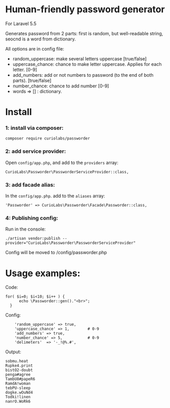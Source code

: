 # Human-friendly password generator 

For Laravel 5.5

Generates password from 2 parts: first is random, but well-readable string, seocnd is a word from dictionary.

All options are in config file:
 
 - random_uppercase: make several letters uppercase [true/false]
 - uppercase_chance: chance to make letter uppercase. Applies for each letter. [0-9]
 - add_numbers: add or not numbers to password (to the end of both parts). [true/false]
 - number_chance: chance to add number [0-9]
 - words => [] : dictionary.



# Install

### 1: install via composer:
```
composer require curiolabs/passworder
```

### 2: add service provider:

Open `config/app.php`, and add to the `providers` array:
```
CurioLabs\Passworder\PassworderServiceProvider::class,
```

### 3: add facade alias:

In the `config/app.php`. add to the `aliases` array:
```
'Passworder' => CurioLabs\Passworder\Facade\Passworder::class,
```

### 4: Publishing config:

Run in the console:
```
./artisan vendor:publish --provider="CurioLabs\Passworder\PassworderServiceProvider"
```
Config will be moved to /config/passworder.php



# Usage examples:

Code:
```
for( $i=0; $i<10; $i++ ) {
      echo \Passworder::gen()."<br>";
  }
```

Config:
```
    'random_uppercase' => true,
    'uppercase_chance' => 1,        # 0-9
    'add_numbers' => true,
    'number_chance' => 5,           # 0-9
    'delimeters'  => '-_!@%.#',
```

Output:
```
sobmu.heat
Rupke4.print
bistO2-doubt
penga#agree
TambU8#papeR6
RamdA!woman
tebPU-sleep
dogke.wOuNd4
Todki!linen
nanrO.WoRk6
```
